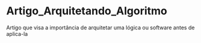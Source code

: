 # Artigo_Arquitetando_Algoritmo
Artigo que visa a importância de arquitetar uma lógica ou software antes de aplica-la
